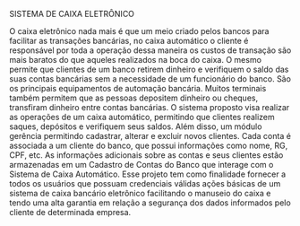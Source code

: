 SISTEMA DE CAIXA ELETRÔNICO

  O caixa eletrônico nada mais é que um meio criado pelos bancos para facilitar as transações bancárias, no caixa automático o cliente é responsável por toda a operação dessa maneira os custos de transação são mais baratos do que aqueles realizados na boca do caixa. O mesmo permite que clientes de um banco retirem dinheiro e verifiquem o saldo das suas contas bancárias sem a necessidade de um funcionário do banco. São os principais equipamentos de automação bancária. Muitos terminais também permitem que as pessoas depositem dinheiro ou cheques, transfiram dinheiro entre contas bancárias. 
  O sistema proposto visa realizar as operações de um caixa automático, permitindo que clientes realizem saques, depósitos e verifiquem seus saldos. Além disso, um módulo gerência permitindo cadastrar, alterar e excluir novos clientes. Cada conta é associada a um cliente do banco, que possui informações como nome, RG, CPF, etc. As informações adicionais sobre as contas e seus clientes estão armazenadas em um Cadastro de Contas do Banco que interage com o Sistema de Caixa Automático. 
  Esse projeto tem como finalidade fornecer a todos os usuários que possuam credenciais válidas ações básicas de um sistema de caixa bancário eletrônico facilitando o manuseio do caixa e tendo uma alta garantia em relação a segurança dos dados informados pelo cliente de determinada empresa.
